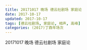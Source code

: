 ```yaml
---
title: 20171017 晚场 德云社剧场 家庭论
date: 2017-10-17
updated: 2017-10-17
tags: [德云社剧场, 家庭论, 相声, 高峰] 
categories: (2017)丁酉年场次 
---
```

20171017 晚场 德云社剧场 家庭论

